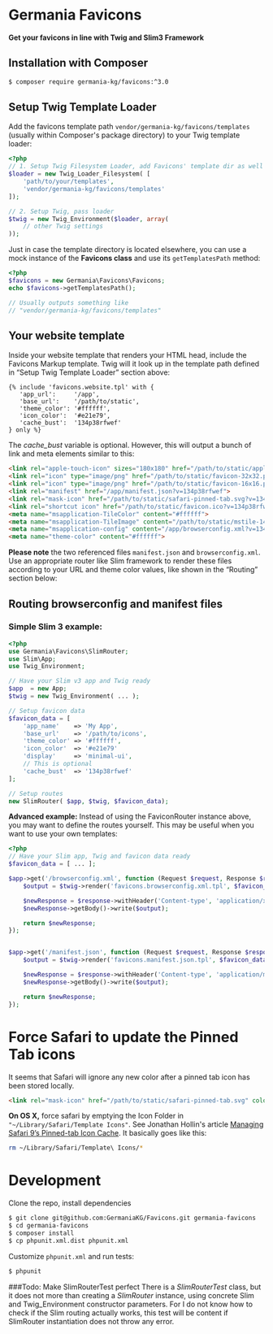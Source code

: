 # Germania Favicons

**Get your favicons in line with Twig and Slim3 Framework**


## Installation with Composer

```bash
$ composer require germania-kg/favicons:^3.0
```



## Setup Twig Template Loader

Add the favicons template path `vendor/germania-kg/favicons/templates` (usually within Composer's package directory) to your Twig template loader:

```php
<?php
// 1. Setup Twig Filesystem Loader, add Favicons' template dir as well
$loader = new Twig_Loader_Filesystem( [
    'path/to/your/templates',
    'vendor/germania-kg/favicons/templates'
]);

// 2. Setup Twig, pass loader
$twig = new Twig_Environment($loader, array(
    // other Twig settings
));
```

Just in case the template directory is located elsewhere, you can use a mock instance of the **Favicons class** and use its `getTemplatesPath` method:

```php
<?php
$favicons = new Germania\Favicons\Favicons;
echo $favicons->getTemplatesPath();

// Usually outputs something like
// "vendor/germania-kg/favicons/templates"
```


## Your website template

Inside your website template that renders your HTML head, include the Favicons Markup template. Twig will it look up in the template path defined in “Setup Twig Template Loader” section above:

```twig
{% include 'favicons.website.tpl' with { 
   'app_url':     '/app', 
   'base_url':    '/path/to/static', 
   'theme_color': '#ffffff',
   'icon_color':  '#e21e79',
   'cache_bust':  '134p38rfwef'
} only %}
```

The *cache_bust* variable is optional. However, this will output a bunch of link and meta elements similar to this:

```html
<link rel="apple-touch-icon" sizes="180x180" href="/path/to/static/apple-touch-icon.png?v=134p38rfwef">
<link rel="icon" type="image/png" href="/path/to/static/favicon-32x32.png?v=134p38rfwef" sizes="32x32">
<link rel="icon" type="image/png" href="/path/to/static/favicon-16x16.png?v=134p38rfwef" sizes="16x16">
<link rel="manifest" href="/app/manifest.json?v=134p38rfwef">
<link rel="mask-icon" href="/path/to/static/safari-pinned-tab.svg?v=134p38rfwef" color="#e21e79">
<link rel="shortcut icon" href="/path/to/static/favicon.ico?v=134p38rfwef">
<meta name="msapplication-TileColor" content="#ffffff">
<meta name="msapplication-TileImage" content="/path/to/static/mstile-144x144.png?v=134p38rfwef">
<meta name="msapplication-config" content="/app/browserconfig.xml?v=134p38rfwef">
<meta name="theme-color" content="#ffffff">
```



**Please note** the two referenced files `manifest.json` and `browserconfig.xml`. Use an appropriate router like Slim framework to render these files according to your URL and theme color values, like shown in the “Routing” section below:


## Routing browserconfig and manifest files

### Simple Slim 3 example:

```php
<?php
use Germania\Favicons\SlimRouter;
use Slim\App;
use Twig_Environment;

// Have your Slim v3 app and Twig ready
$app  = new App;
$twig = new Twig_Environment( ... );

// Setup favicon data
$favicon_data = [
	'app_name'    => 'My App',
	'base_url'    => '/path/to/icons',
	'theme_color' => '#ffffff',
	'icon_color'  => '#e21e79'
	'display'     => 'minimal-ui',
	// This is optional
	'cache_bust'  => '134p38rfwef'
];

// Setup routes 
new SlimRouter( $app, $twig, $favicon_data);

```

**Advanced example:** Instead of using the FaviconRouter instance above, you may want to define the routes yourself.
This may be useful when you want to use your own templates:

```php
<?php
// Have your Slim app, Twig and favicon data ready
$favicon_data = [ ... ];

$app->get('/browserconfig.xml', function (Request $request, Response $response) use ($twig, $favicon_data) {
    $output = $twig->render('favicons.browserconfig.xml.tpl', $favicon_data);

    $newResponse = $response->withHeader('Content-type', 'application/xml');
    $newResponse->getBody()->write($output);

    return $newResponse;
});


$app->get('/manifest.json', function (Request $request, Response $response) use ($twig, $favicon_data) {
    $output = $twig->render('favicons.manifest.json.tpl', $favicon_data);

    $newResponse = $response->withHeader('Content-type', 'application/manifest+json');
    $newResponse->getBody()->write($output);

    return $newResponse;
});
```

# Force Safari to update the Pinned Tab icons

It seems that Safari will ignore any new color after a pinned tab icon has been stored locally.

```html
<link rel="mask-icon" href="/path/to/static/safari-pinned-tab.svg" color="#e21e79">
```

**On OS X,** force safari by emptying the Icon Folder in `"~/Library/Safari/Template Icons"`. See Jonathan Hollin's article [Managing Safari 9’s Pinned-tab Icon Cache](https://www.perpetual-beta.org/weblog/managing-safari-9s-pinned-tab-cache.html). It basically goes like this:

```bash
rm ~/Library/Safari/Template\ Icons/*
```

# Development

Clone the repo, install dependencies

```bash
$ git clone git@github.com:GermaniaKG/Favicons.git germania-favicons
$ cd germania-favicons
$ composer install
$ cp phpunit.xml.dist phpunit.xml
```

Customize `phpunit.xml` and run tests:

```bash
$ phpunit
```

###Todo: Make SlimRouterTest perfect
There is a *SlimRouterTest* class, but it does not more than creating a *SlimRouter* instance, using concrete Slim and Twig_Environment constructor parameters. For I do not know how to check if the Slim routing actually works, this test will be content if SlimRouter instantiation does not throw any error.





